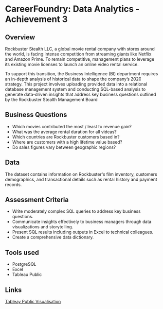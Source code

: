 # CareerFoundry: Data Analytics - Achievement 3

## Overview
Rockbuster Stealth LLC, a global movie rental company with stores around the world, is facing intense competition from streaming giants like Netflix and Amazon Prime. To remain competitive, management plans to leverage its existing movie licenses to launch an online video rental service.

To support this transition, the Business Intelligence (BI) department requires an in-depth analysis of historical data to shape the company’s 2020 strategy. This project involves uploading provided data into a relational database management system and conducting SQL-based analysis to generate data-driven insights that address key business questions outlined by the Rockbuster Stealth Management Board

## Business Questions 
- Which movies contributed the most / least to revenue gain?
- What was the average rental duration for all videas?
- Which countries are Rockbuster customers based in?
- Where are customers with a high lifetime value based?
- Do sales figures vary between geographic regions?

## Data
The dataset contains information on Rockbuster's film inventory, customers demographics, and transactional details such as rental history and payment records.

## Assessment Criteria
- Write moderately complex SQL queries to address key business questions.
- Communicate insights effectively to business managers through data visualizations and storytelling.
- Present SQL results including outputs in Excel to technical colleagues.
- Create a comprehensive data dictionary.

## Tools used
- PostgreSQL
- Excel
- Tableau Public

## Links
[Tableay Public Visualisation](https://public.tableau.com/shared/KMBBM2GM3?:display_count=n&:origin=viz_share_link)
